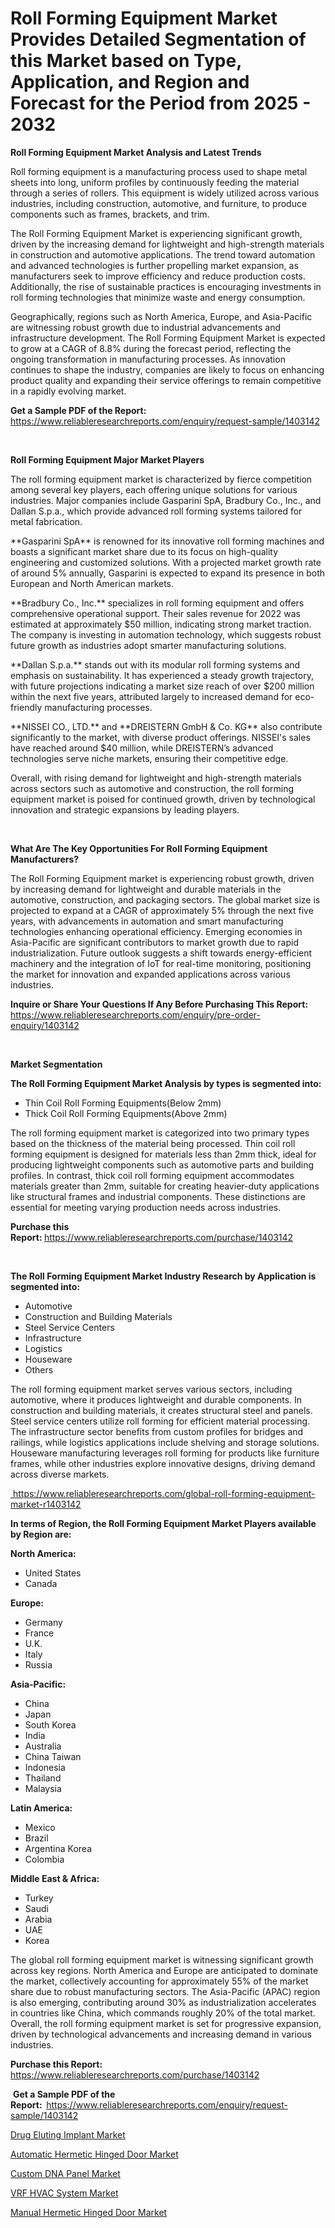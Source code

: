<p><h1>Roll Forming Equipment Market Provides Detailed Segmentation of this Market based on Type, Application, and Region and Forecast for the Period from 2025 - 2032</h1></p><p><strong>Roll Forming Equipment Market Analysis and Latest Trends</strong></p>
<p><p>Roll forming equipment is a manufacturing process used to shape metal sheets into long, uniform profiles by continuously feeding the material through a series of rollers. This equipment is widely utilized across various industries, including construction, automotive, and furniture, to produce components such as frames, brackets, and trim.</p><p>The Roll Forming Equipment Market is experiencing significant growth, driven by the increasing demand for lightweight and high-strength materials in construction and automotive applications. The trend toward automation and advanced technologies is further propelling market expansion, as manufacturers seek to improve efficiency and reduce production costs. Additionally, the rise of sustainable practices is encouraging investments in roll forming technologies that minimize waste and energy consumption.</p><p>Geographically, regions such as North America, Europe, and Asia-Pacific are witnessing robust growth due to industrial advancements and infrastructure development. The Roll Forming Equipment Market is expected to grow at a CAGR of 8.8% during the forecast period, reflecting the ongoing transformation in manufacturing processes. As innovation continues to shape the industry, companies are likely to focus on enhancing product quality and expanding their service offerings to remain competitive in a rapidly evolving market.</p></p>
<p><strong>Get a Sample PDF of the Report:&nbsp;</strong> <a href="https://www.reliableresearchreports.com/enquiry/request-sample/1403142?utm_campaign=8&utm_medium=2&utm_source=Github&utm_content=ia&utm_term=28032025&utm_id=roll-forming-equipment">https://www.reliableresearchreports.com/enquiry/request-sample/1403142</a></p>
<p>&nbsp;</p>
<p><strong>Roll Forming Equipment Major Market Players</strong></p>
<p><p>The roll forming equipment market is characterized by fierce competition among several key players, each offering unique solutions for various industries. Major companies include Gasparini SpA, Bradbury Co., Inc., and Dallan S.p.a., which provide advanced roll forming systems tailored for metal fabrication.</p><p>**Gasparini SpA** is renowned for its innovative roll forming machines and boasts a significant market share due to its focus on high-quality engineering and customized solutions. With a projected market growth rate of around 5% annually, Gasparini is expected to expand its presence in both European and North American markets.</p><p>**Bradbury Co., Inc.** specializes in roll forming equipment and offers comprehensive operational support. Their sales revenue for 2022 was estimated at approximately $50 million, indicating strong market traction. The company is investing in automation technology, which suggests robust future growth as industries adopt smarter manufacturing solutions.</p><p>**Dallan S.p.a.** stands out with its modular roll forming systems and emphasis on sustainability. It has experienced a steady growth trajectory, with future projections indicating a market size reach of over $200 million within the next five years, attributed largely to increased demand for eco-friendly manufacturing processes.</p><p>**NISSEI CO., LTD.** and **DREISTERN GmbH & Co. KG** also contribute significantly to the market, with diverse product offerings. NISSEI's sales have reached around $40 million, while DREISTERN’s advanced technologies serve niche markets, ensuring their competitive edge.</p><p>Overall, with rising demand for lightweight and high-strength materials across sectors such as automotive and construction, the roll forming equipment market is poised for continued growth, driven by technological innovation and strategic expansions by leading players.</p></p>
<p>&nbsp;</p>
<p><strong>What Are The Key Opportunities For Roll Forming Equipment Manufacturers?</strong></p>
<p><p>The Roll Forming Equipment market is experiencing robust growth, driven by increasing demand for lightweight and durable materials in the automotive, construction, and packaging sectors. The global market size is projected to expand at a CAGR of approximately 5% through the next five years, with advancements in automation and smart manufacturing technologies enhancing operational efficiency. Emerging economies in Asia-Pacific are significant contributors to market growth due to rapid industrialization. Future outlook suggests a shift towards energy-efficient machinery and the integration of IoT for real-time monitoring, positioning the market for innovation and expanded applications across various industries.</p></p>
<p><strong>Inquire or Share Your Questions If Any Before Purchasing This Report:</strong> <a href="https://www.reliableresearchreports.com/enquiry/pre-order-enquiry/1403142?utm_campaign=8&utm_medium=2&utm_source=Github&utm_content=ia&utm_term=28032025&utm_id=roll-forming-equipment">https://www.reliableresearchreports.com/enquiry/pre-order-enquiry/1403142</a></p>
<p>&nbsp;</p>
<p><strong>Market Segmentation</strong></p>
<p><strong>The Roll Forming Equipment Market Analysis by types is segmented into:</strong></p>
<p><ul><li>Thin Coil Roll Forming Equipments(Below 2mm)</li><li>Thick Coil Roll Forming Equipments(Above 2mm)</li></ul></p>
<p><p>The roll forming equipment market is categorized into two primary types based on the thickness of the material being processed. Thin coil roll forming equipment is designed for materials less than 2mm thick, ideal for producing lightweight components such as automotive parts and building profiles. In contrast, thick coil roll forming equipment accommodates materials greater than 2mm, suitable for creating heavier-duty applications like structural frames and industrial components. These distinctions are essential for meeting varying production needs across industries.</p></p>
<p><strong>Purchase this Report:&nbsp;</strong><a href="https://www.reliableresearchreports.com/purchase/1403142?utm_campaign=8&utm_medium=2&utm_source=Github&utm_content=ia&utm_term=28032025&utm_id=roll-forming-equipment">https://www.reliableresearchreports.com/purchase/1403142</a></p>
<p>&nbsp;</p>
<p><strong>The Roll Forming Equipment Market Industry Research by Application is segmented into:</strong></p>
<p><ul><li>Automotive</li><li>Construction and Building Materials</li><li>Steel Service Centers</li><li>Infrastructure</li><li>Logistics</li><li>Houseware</li><li>Others</li></ul></p>
<p><p>The roll forming equipment market serves various sectors, including automotive, where it produces lightweight and durable components. In construction and building materials, it creates structural steel and panels. Steel service centers utilize roll forming for efficient material processing. The infrastructure sector benefits from custom profiles for bridges and railings, while logistics applications include shelving and storage solutions. Houseware manufacturing leverages roll forming for products like furniture frames, while other industries explore innovative designs, driving demand across diverse markets.</p></p>
<p><a href="https://www.reliableresearchreports.com/global-roll-forming-equipment-market-r1403142?utm_campaign=8&utm_medium=2&utm_source=Github&utm_content=ia&utm_term=28032025&utm_id=roll-forming-equipment">&nbsp;https://www.reliableresearchreports.com/global-roll-forming-equipment-market-r1403142</a></p>
<p><strong>In terms of Region, the Roll Forming Equipment Market Players available by Region are:</strong></p>
<p>
    <p> <strong> North America: </strong>
        <ul>
            <li>United States</li>
            <li>Canada</li>
        </ul>
        </p> 
    <p> <strong> Europe: </strong>
        <ul>
            <li>Germany</li>
            <li>France</li>
            <li>U.K.</li>
            <li>Italy</li>
            <li>Russia</li>
        </ul>
        </p> 
    <p> <strong> Asia-Pacific: </strong>
        <ul>
            <li>China</li>
            <li>Japan</li>
            <li>South Korea</li>
            <li>India</li>
            <li>Australia</li>
            <li>China Taiwan</li>
            <li>Indonesia</li>
            <li>Thailand</li>
            <li>Malaysia</li>
        </ul>
        </p> 
    <p> <strong> Latin America: </strong>
        <ul>
            <li>Mexico</li>
            <li>Brazil</li>
            <li>Argentina Korea</li>
            <li>Colombia</li>
        </ul>
        </p> 
    <p> <strong> Middle East & Africa: </strong>
        <ul>
            <li>Turkey</li>
            <li>Saudi</li>
            <li>Arabia</li>
            <li>UAE</li>
            <li>Korea</li>
        </ul>
    </p>
    </p>
<p><p>The global roll forming equipment market is witnessing significant growth across key regions. North America and Europe are anticipated to dominate the market, collectively accounting for approximately 55% of the market share due to robust manufacturing sectors. The Asia-Pacific (APAC) region is also emerging, contributing around 30% as industrialization accelerates in countries like China, which commands roughly 20% of the total market. Overall, the roll forming equipment market is set for progressive expansion, driven by technological advancements and increasing demand in various industries.</p></p>
<p><strong>Purchase this Report: </strong><a href="https://www.reliableresearchreports.com/purchase/1403142?utm_campaign=8&utm_medium=2&utm_source=Github&utm_content=ia&utm_term=28032025&utm_id=roll-forming-equipment">https://www.reliableresearchreports.com/purchase/1403142</a></p>
<p>&nbsp;<strong>Get a Sample PDF of the Report:&nbsp;&nbsp;</strong><a href="https://www.reliableresearchreports.com/enquiry/request-sample/1403142?utm_campaign=8&utm_medium=2&utm_source=Github&utm_content=ia&utm_term=28032025&utm_id=roll-forming-equipment">https://www.reliableresearchreports.com/enquiry/request-sample/1403142</a></p>
<p><strong></strong></p>
<p><p><a href="https://github.com/lugnabirue/Market-Research-Report-List-1/blob/main/drug-eluting-implant-market.md?utm_campaign=8&utm_medium=2&utm_source=Github&utm_content=ia&utm_term=28032025&utm_id=roll-forming-equipment">Drug Eluting Implant Market</a></p><p><a href="https://github.com/snelldimkeod/Market-Research-Report-List-1/blob/main/automatic-hermetic-hinged-door-market.md?utm_campaign=8&utm_medium=2&utm_source=Github&utm_content=ia&utm_term=28032025&utm_id=roll-forming-equipment">Automatic Hermetic Hinged Door Market</a></p><p><a href="https://github.com/shpirttangim48/Market-Research-Report-List-1/blob/main/custom-dna-panel-market.md?utm_campaign=8&utm_medium=2&utm_source=Github&utm_content=ia&utm_term=28032025&utm_id=roll-forming-equipment">Custom DNA Panel Market</a></p><p><a href="https://github.com/braisykhwezi/Market-Research-Report-List-1/blob/main/vrf-hvac-system-market.md?utm_campaign=8&utm_medium=2&utm_source=Github&utm_content=ia&utm_term=28032025&utm_id=roll-forming-equipment">VRF HVAC System Market</a></p><p><a href="https://github.com/gakpasulgun/Market-Research-Report-List-1/blob/main/manual-hermetic-hinged-door-market.md?utm_campaign=8&utm_medium=2&utm_source=Github&utm_content=ia&utm_term=28032025&utm_id=roll-forming-equipment">Manual Hermetic Hinged Door Market</a></p></p>